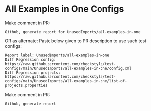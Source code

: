 # All Examples in One Configs
Make comment in PR:
```
Github, generate report for UnusedImports/all-examples-in-one
```
OR as alternate:
Paste below given to PR description to use such test configs:
```
Report label: UnusedImports/all-examples-in-one
Diff Regression config: https://raw.githubusercontent.com/checkstyle/test-configs/main/UnusedImports/all-examples-in-one/config.xml
Diff Regression projects: https://raw.githubusercontent.com/checkstyle/test-configs/main/UnusedImports/all-examples-in-one/list-of-projects.properties
```
Make comment in PR:
```
Github, generate report
```

